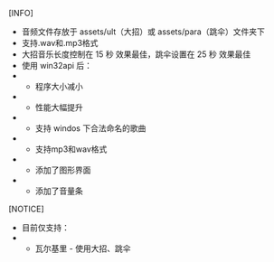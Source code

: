 [INFO]
 - 音频文件存放于 assets/ult（大招）或 assets/para（跳伞）文件夹下
 - 支持.wav和.mp3格式
 - 大招音乐长度控制在 15 秒 效果最佳，跳伞设置在 25 秒 效果最佳
 - 使用 win32api 后：
 -  - 程序大小减小
 -  - 性能大幅提升
 -  - 支持 windos 下合法命名的歌曲
 -  - 支持mp3和wav格式
 -  - 添加了图形界面
 -  - 添加了音量条

[NOTICE]
 - 目前仅支持：
 -  - 瓦尔基里 - 使用大招、跳伞
